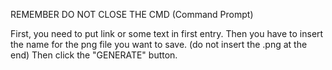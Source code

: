 REMEMBER DO NOT CLOSE THE CMD (Command Prompt)

First, you need to put link or some text in first entry.
Then you have to insert the name for the png file you want to save. (do not insert the .png at the end)
Then click the "GENERATE" button.
